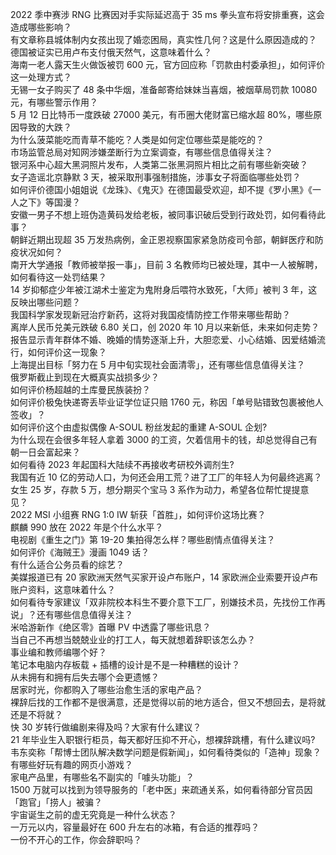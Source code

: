 2022 季中赛涉 RNG 比赛因对手实际延迟高于 35 ms 拳头宣布将安排重赛，这会造成哪些影响？  
有文章称县城体制内女孩出现了婚恋困局，真实性几何？这是什么原因造成的？  
德国被证实已用卢布支付俄天然气，这意味着什么？  
海南一老人露天生火做饭被罚 600 元，官方回应称「罚款由村委承担」，如何评价这一处理方式？  
无锡一女子购买了 48 条中华烟，准备邮寄给妹妹当喜烟，被烟草局罚款 10080 元，有哪些警示作用？  
5 月 12 日比特币一度跌破 27000 美元，有币圈大佬财富已缩水超 80%，哪些原因导致的大跌？  
为什么菠菜能吃而青草不能吃？人类是如何定位哪些菜是能吃的？  
市场监管总局对知网涉嫌垄断行为立案调查，有哪些信息值得关注？  
银河系中心超大黑洞照片发布，人类第二张黑洞照片相比之前有哪些新突破？  
女子造谣北京静默 3 天，被采取刑事强制措施，涉事女子将面临哪些处罚？  
如何评价德国小姐姐说《龙珠》、《鬼灭》在德国最受欢迎，却不提《罗小黑》《一人之下》等国漫？  
安徽一男子不想上班伪造黄码发给老板，被同事识破后受到行政处罚，如何看待此事？  
朝鲜近期出现超 35 万发热病例，金正恩视察国家紧急防疫司令部，朝鲜医疗和防疫状况如何？  
南开大学通报「教师被举报一事」，目前 3 名教师均已被处理，其中一人被解聘，如何看待这一处罚结果？  
14 岁抑郁症少年被江湖术士鉴定为鬼附身后喂符水致死，「大师」被判 3 年，这反映出哪些问题？  
我国科学家发现新冠治疗新药，这将对我国疫情防控工作带来哪些帮助？  
离岸人民币兑美元跌破 6.80 关口，创 2020 年 10 月以来新低，未来如何走势？  
报告显示青年群体不婚、晚婚的情势逐渐上升，大胆恋爱、小心结婚、因爱结婚流行，如何评价这一现象？  
上海提出目标「努力在 5 月中旬实现社会面清零」，还有哪些信息值得关注？  
俄罗斯截止到现在大概真实战损多少？  
如何评价杨超越的土库曼民族装扮？  
如何评价极兔快递寄丢毕业证学位证只赔 1760 元，称因「单号贴错致包裹被他人签收」？  
如何评价这个由虚拟偶像 A-SOUL 粉丝发起的重建 A-SOUL 企划?  
为什么现在会很多年轻人拿着 3000 的工资，欠着信用卡的钱，却总觉得自己有朝一日会富起来？  
如何看待 2023 年起国科大陆续不再接收考研校外调剂生?  
我国有近 10 亿的劳动人口，为何还会用工荒？进了工厂的年轻人为何最终逃离？  
女生 25 岁，存款 5 万，想分期买个宝马 3 系作为动力，希望各位帮忙提提意见？  
2022 MSI 小组赛 RNG 1:0 IW 斩获「首胜」，如何评价这场比赛？  
麒麟 990 放在 2022 年是个什么水平？  
电视剧《重生之门》第 19-20 集拍得怎么样？哪些剧情点值得关注？  
如何评价《海贼王》漫画 1049 话？  
有什么适合公务员看的综艺？  
美媒报道已有 20 家欧洲天然气买家开设卢布账户，14 家欧洲企业索要开设卢布账户资料，这意味着什么？  
如何看待专家建议「双非院校本科生不要介意下工厂，别嫌技术员，先找份工作再说」？还有哪些信息值得关注？  
米哈游新作《绝区零》首曝 PV 中透露了哪些讯息？  
当自己不再想当兢兢业业的打工人，每天就想着辞职该怎么办？  
事业编和教师编哪个好？  
笔记本电脑内存板载 + 插槽的设计是不是一种糟糕的设计？  
从未拥有和拥有后失去哪个会更遗憾？  
居家时光，你都购入了哪些治愈生活的家电产品？  
裸辞后找的工作都不是很满意，还是觉得以前的地方适合，但又不想回去，是将就还是不将就？  
快 30 岁转行做编剧来得及吗？大家有什么建议？  
21 年毕业生入职银行柜员，每天都好压抑不开心，想裸辞跳槽，有什么建议吗?  
韦东奕称「帮博士团队解决数学问题是假新闻」，如何看待类似的「造神」现象？  
有哪些好玩有趣的网页小游戏？  
家电产品里，有哪些名不副实的「噱头功能」？  
1500 万就可以找到为领导服务的「老中医」来疏通关系，如何看待部分官员因「跑官」「捞人」被骗？  
宇宙诞生之前的虚无究竟是一种什么状态？  
一万元以内，容量最好在 600 升左右的冰箱，有合适的推荐吗？  
一份不开心的工作，你会辞职吗？  

